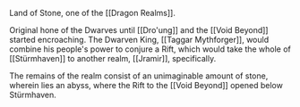 Land of Stone, one of the [[Dragon Realms]]. 

Original hone of the Dwarves until [[Dro'ung]] and the [[Void Beyond]] started encroaching. The Dwarven King, [[Taggar Mythforger]], would combine his people's power to conjure a Rift, which would take the whole of [[Stürmhaven]] to another realm, [[Jramir]], specifically.

The remains of the realm consist of an unimaginable amount of stone, wherein lies an abyss, where the Rift to the [[Void Beyond]] opened below Stürmhaven.

